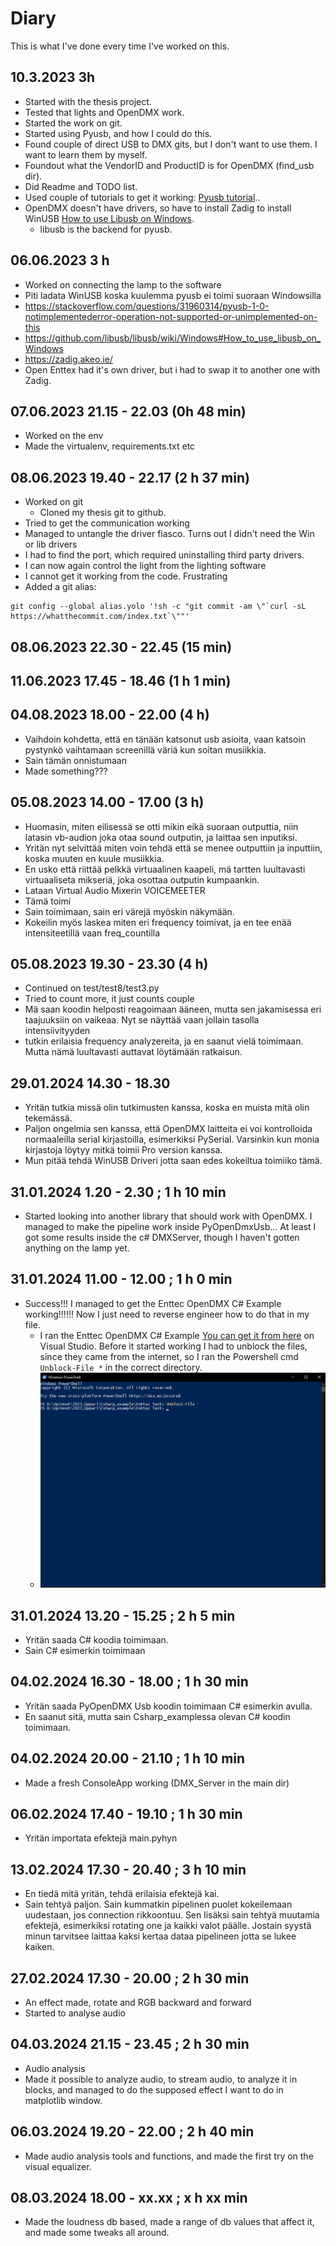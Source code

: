 # Diary

This is what I've done every time I've worked on this.

## 10.3.2023 3h

- Started with the thesis project.
- Tested that lights and OpenDMX work.
- Started the work on git.
- Started using Pyusb, and how I could do this.
- Found couple of direct USB to DMX gits, but I don't want to use them. I want to learn them by myself.
- Foundout what the VendorID and ProductID is for OpenDMX (find_usb dir).
- Did Readme and TODO list.
- Used couple of tutorials to get it working: [Pyusb tutorial](https://github.com/pyusb/pyusb/blob/master/docs/tutorial.rst)..
- OpenDMX doesn't have drivers, so have to install Zadig to install WinUSB [How to use Libusb on Windows](https://github.com/libusb/libusb/wiki/Windows#How_to_use_libusb_on_Windows).
  - libusb is the backend for pyusb.

## 06.06.2023 3 h
- Worked on connecting the lamp to the software
- Piti ladata WinUSB koska kuulemma pyusb ei toimi suoraan Windowsilla
- https://stackoverflow.com/questions/31960314/pyusb-1-0-notimplementederror-operation-not-supported-or-unimplemented-on-this
- https://github.com/libusb/libusb/wiki/Windows#How_to_use_libusb_on_Windows
- https://zadig.akeo.ie/
- Open Enttex had it's own driver, but i had to swap it to another one with Zadig.

## 07.06.2023 21.15 - 22.03 (0h 48 min)
- Worked on the env
- Made the virtualenv, requirements.txt etc


## 08.06.2023 19.40 - 22.17 (2 h 37 min)
- Worked on git
  - Cloned my thesis git to github.
- Tried to get the communication working
- Managed to untangle the driver fiasco. Turns out I didn't need the Win or lib drivers
- I had to find the port, which required uninstalling third party drivers.
- I can now again control the light from the lighting software
- I cannot get it working from the code. Frustrating
- Added a git alias:
```
git config --global alias.yolo '!sh -c "git commit -am \"`curl -sL https://whatthecommit.com/index.txt`\""'

```


## 08.06.2023 22.30 - 22.45 (15 min)

## 11.06.2023 17.45 - 18.46 (1 h 1 min)

## 04.08.2023 18.00 - 22.00 (4 h)
- Vaihdoin kohdetta, että en tänään katsonut usb asioita, vaan katsoin pystynkö vaihtamaan screenillä väriä kun soitan musiikkia.
- Sain tämän onnistumaan
- Made something???


## 05.08.2023 14.00 - 17.00 (3 h)
- Huomasin, miten eilisessä se otti mikin eikä suoraan outputtia, niin latasin vb-audion joka otaa sound outputin, ja laittaa sen inputiksi.
- Yritän nyt selvittää miten voin tehdä että se menee outputtiin ja inputtiin, koska muuten en kuule musiikkia.
- En usko että riittää pelkkä virtuaalinen kaapeli, mä tartten luultavasti virtuaaliseta mikseriä, joka osottaa outputin kumpaankin.
- Lataan Virtual Audio Mixerin VOICEMEETER
- Tämä toimi
- Sain toimimaan, sain eri värejä myöskin näkymään.
- Kokeilin myös laskea miten eri frequency toimivat, ja en tee enää intensiteetillä vaan freq_countilla
  
## 05.08.2023 19.30 - 23.30 (4 h)
- Continued on test/test8/test3.py
- Tried to count more, it just counts couple
- Mä saan koodin helposti reagoimaan ääneen, mutta sen jakamisessa eri taajuuksiin on vaikeaa. Nyt se näyttää vaan jollain tasolla intensiivityyden
- tutkin erilaisia frequency analyzereita, ja en saanut vielä toimimaan. Mutta nämä luultavasti auttavat löytämään ratkaisun.

## 29.01.2024 14.30 - 18.30 
- Yritän tutkia missä olin tutkimusten kanssa, koska en muista mitä olin tekemässä.
- Paljon ongelmia sen kanssa, että OpenDMX laitteita ei voi kontrolloida normaaleilla serial kirjastoilla, esimerkiksi PySerial. Varsinkin kun monia kirjastoja löytyy mitkä toimii Pro version kanssa.
- Mun pitää tehdä WinUSB Driveri jotta saan edes kokeiltua toimiiko tämä.

## 31.01.2024 1.20 - 2.30 ; 1 h 10 min
- Started looking into another library that should work with OpenDMX. I managed to make the pipeline work inside PyOpenDmxUsb... At least I got some results inside the c# DMXServer, though I haven't gotten anything on the lamp yet.

## 31.01.2024 11.00 - 12.00 ; 1 h 0 min
- Success!!! I managed to get the Enttec OpenDMX C# Example working!!!!!! Now I just need to reverse engineer how to do that in my file.
  - I ran the Enttec OpenDMX C# Example [You can get it from here](https://www.enttec.co.uk/en/product/dmx-usb-interfaces/open-dmx-usb/) on Visual Studio. Before it started working I had to unblock the files, since they came from the internet, so I ran the Powershell cmd `Unblock-File *` in the correct directory.
  - ![Unblock-file cmd](image.png)

## 31.01.2024 13.20 - 15.25 ; 2 h 5 min
- Yritän saada C# koodia toimimaan.
- Sain C# esimerkin toimimaan

## 04.02.2024 16.30 - 18.00 ; 1 h 30 min
- Yritän saada PyOpenDMX Usb koodin toimimaan C# esimerkin avulla.
- En saanut sitä, mutta sain Csharp_examplessa olevan C# koodin toimimaan.

## 04.02.2024 20.00 - 21.10 ; 1 h 10 min
- Made a fresh ConsoleApp working (DMX_Server in the main dir)

## 06.02.2024 17.40 - 19.10 ; 1 h 30 min
- Yritän  importata efektejä main.pyhyn 

## 13.02.2024 17.30 - 20.40 ; 3 h 10 min
- En tiedä mitä yritän, tehdä erilaisia efektejä kai.
- Sain tehtyä paljon. Sain kummatkin pipelinen puolet kokeilemaan uudestaan, jos connection rikkoontuu. Sen lisäksi sain tehtyä muutamia efektejä, esimerkiksi rotating one ja kaikki valot päälle. Jostain syystä minun tarvitsee laittaa kaksi kertaa dataa pipelineen jotta se lukee kaiken.

## 27.02.2024 17.30 - 20.00 ; 2 h 30 min
- An effect made, rotate and RGB backward and forward
- Started to analyse audio

## 04.03.2024 21.15 - 23.45 ; 2 h 30 min
- Audio analysis
- Made it possible to analyze audio, to stream audio, to analyze it in blocks, and managed to do the supposed effect I want to do in matplotlib window.

## 06.03.2024 19.20 - 22.00 ; 2 h 40 min
- Made audio analysis tools and functions, and made the first try on the visual equalizer.

## 08.03.2024 18.00 - xx.xx ; x h xx min
- Made the loudness db based, made a range of db values that affect it, and made some tweaks all around.